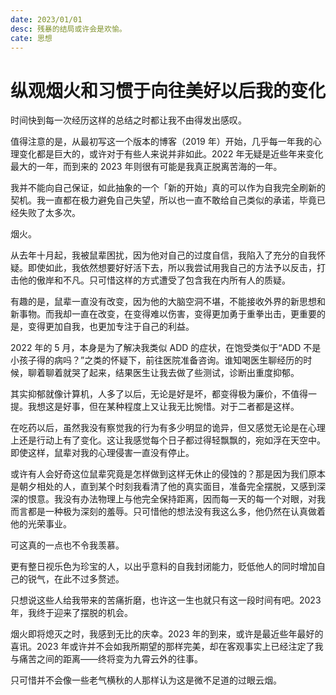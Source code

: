 ```yaml
---
date: 2023/01/01
desc: 残暴的结局或许会是欢愉。
cate: 思想
---
```


# 纵观烟火和习惯于向往美好以后我的变化

时间快到每一次经历这样的总结之时都让我不由得发出感叹。

值得注意的是，从最初写这一个版本的博客（2019 年）开始，几乎每一年我的心理变化都是巨大的，或许对于有些人来说并非如此。2022 年无疑是近些年来变化最大的一年，而到来的 2023 年则很有可能是我真正脱离苦海的一年。

我并不能向自己保证，如此抽象的一个「新的开始」真的可以作为自我完全刷新的契机。我一直都在极力避免自己失望，所以也一直不敢给自己类似的承诺，毕竟已经失败了太多次。

烟火。

从去年十月起，我被鼠辈困扰，因为他对自己的过度自信，我陷入了充分的自我怀疑。即使如此，我依然想要好好活下去，所以我尝试用我自己的方法予以反击，打击他的傲岸和不凡。只可惜这样的方式遭受了包含我在内所有人的质疑。

有趣的是，鼠辈一直没有改变，因为他的大脑空洞不堪，不能接收外界的新思想和新事物。而我却一直在改变，在变得难以伤害，变得更加勇于重拳出击，更重要的是，变得更加自我，也更加专注于自己的利益。

2022 年的 5 月，本身是为了解决我类似 ADD 的症状，在饱受类似于“ADD 不是小孩子得的病吗？”之类的怀疑下，前往医院准备咨询。谁知喝医生聊经历的时候，聊着聊着就哭了起来，结果医生让我去做了些测试，诊断出重度抑郁。

其实抑郁就像计算机，人多了以后，无论是好是坏，都变得极为廉价，不值得一提。我想这是好事，但在某种程度上又让我无比惋惜。对于二者都是这样。

在吃药以后，虽然我没有察觉我的行为有多少明显的诡异，但又感觉无论是在心理上还是行动上有了变化。这让我感觉每个日子都过得轻飘飘的，宛如浮在天空中。即使这样，鼠辈对我的心理侵害一直没有停止。

或许有人会好奇这位鼠辈究竟是怎样做到这样无休止的侵蚀的？那是因为我们原本是朝夕相处的人，直到某个时刻我看清了他的真实面目，准备完全摆脱，又感到深深的恨意。我没有办法物理上与他完全保持距离，因而每一天的每一个对眼，对我而言都是一种极为深刻的羞辱。只可惜他的想法没有我这么多，他仍然在认真做着他的光荣事业。

可这真的一点也不令我羡慕。

更有整日视乐色为珍宝的人，以出乎意料的自我封闭能力，贬低他人的同时增加自己的锐气，在此不过多赘述。

只想说这些人给我带来的苦痛折磨，也许这一生也就只有这一段时间有吧。2023 年，我终于迎来了摆脱的机会。

烟火即将熄灭之时，我感到无比的庆幸。2023 年的到来，或许是最近些年最好的喜讯。2023 年或许并不会如我所期望的那样完美，却在客观事实上已经注定了我与痛苦之间的距离——终将变为九霄云外的往事。

只可惜并不会像一些老气横秋的人那样认为这是微不足道的过眼云烟。
